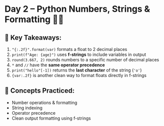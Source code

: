 # Day 2 – Python Numbers, Strings & Formatting 🔢🧾

## 🧠 Key Takeaways:

1. `"{:.2f}".format(var)` formats a float to 2 decimal places  
2. `print(f"Age: {age}")` uses **f-strings** to include variables in output  
3. `round(3.667, 2)` rounds numbers to a specific number of decimal places  
4. `*` and `//` have the **same operator precedence**  
5. `print("hello"[-1])` returns the **last character** of the string (`'o'`)  
6. `{var:.2f}` is another clean way to format floats directly in f-strings

## 🧪 Concepts Practiced:
- Number operations & formatting
- String indexing
- Operator precedence
- Clean output formatting using f-strings